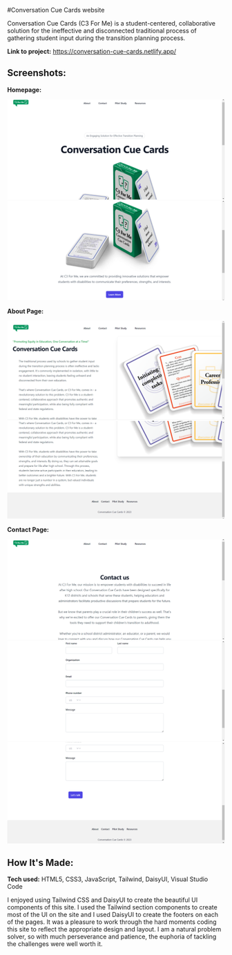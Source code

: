 #Conversation Cue Cards website

Conversation Cue Cards (C3 For Me) is a student-centered, collaborative solution for the ineffective and disconnected traditional process of gathering student input during the transition planning process.

**Link to project:** https://conversation-cue-cards.netlify.app/

## Screenshots:

**Homepage:**

![Homepage](https://raw.githubusercontent.com/asiaaitch/conversation-cue-cards-site/e739012194d37b07cba76c667204f7cc8b370c2b/images/images/cue-cards1.png)
![Homepage](https://raw.githubusercontent.com/asiaaitch/conversation-cue-cards-site/e739012194d37b07cba76c667204f7cc8b370c2b/images/images/cue-cards2.png)

**About Page:**

![About Page](https://raw.githubusercontent.com/asiaaitch/conversation-cue-cards-site/e739012194d37b07cba76c667204f7cc8b370c2b/images/images/cue-cards3.png)
![About Page](https://raw.githubusercontent.com/asiaaitch/conversation-cue-cards-site/e739012194d37b07cba76c667204f7cc8b370c2b/images/images/cue-cards4.png)

**Contact Page:**

![Contact Page](https://raw.githubusercontent.com/asiaaitch/conversation-cue-cards-site/e739012194d37b07cba76c667204f7cc8b370c2b/images/images/cue-cards5.png)
![Contact Page](https://raw.githubusercontent.com/asiaaitch/conversation-cue-cards-site/e739012194d37b07cba76c667204f7cc8b370c2b/images/images/cue-cards6.png)
![Contact Page](https://raw.githubusercontent.com/asiaaitch/conversation-cue-cards-site/e739012194d37b07cba76c667204f7cc8b370c2b/images/images/cue-cards7.png)

## How It's Made:

**Tech used:** HTML5, CSS3, JavaScript, Tailwind, DaisyUI, Visual Studio Code

I enjoyed using Tailwind CSS and DaisyUI to create the beautiful UI components of this site. I used the Tailwind section components to create most of the UI on the site and I used DaisyUI to create the footers on each of the pages. It was a pleasure to work through the hard moments coding this site to reflect the appropriate design and layout. I am a natural problem solver, so with much perseverance and patience, the euphoria of tackling the challenges were well worth it.
